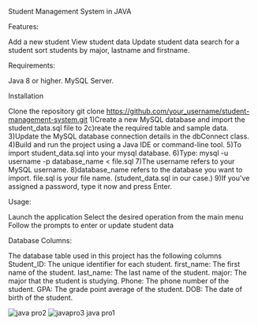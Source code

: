 Student Management System in JAVA


Features:

Add a new student
View student data
Update student data
search for a student
sort students by major, lastname and firstname.

Requirements:

Java 8 or higher.
MySQL Server.

Installation

Clone the repository
git clone https://github.com/your_username/student-management-system.git
1)Create a new MySQL database and import the student_data.sql file to
2c)reate the required table and sample data.
3)Update the MySQL database connection details in the dbConnect class.
4)Build and run the project using a Java IDE or command-line tool.
5)To import student_data.sql into your mysql database.
6)Type: mysql -u username -p database_name < file.sql
7)The username refers to your MySQL username.
8)database_name refers to the database you want to import.
file.sql is your file name. (student_data.sql in our case.)
9)If you've assigned a password, type it now and press Enter.

Usage:

Launch the application
Select the desired operation from the main menu
Follow the prompts to enter or update student data

Database Columns:


The database table used in this project has the following columns
Student_ID: The unique identifier for each student.
first_name: The first name of the student.
last_name: The last name of the student.
major: The major that the student is studying.
Phone: The phone number of the student.
GPA: The grade point average of the student.
DOB: The date of birth of the student.

![java pro2](https://github.com/user-attachments/assets/cad7846d-6cac-446d-bc81-e89f79af9e10)
![![javapro3](https://github.com/user-attachments/assets/dc8208cd-5e88-4a0e-ab44-e7ae7d891526)
java pro1](https://github.com/user-attachments/assets/ba3e4a83-4fbc-445e-8875-756ae569b361)
